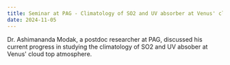 ```yaml
---
title: Seminar at PAG - Climatology of SO2 and UV absorber at Venus' cloud top from SPICAV-UV nadir dataset
date: 2024-11-05
---
```

Dr. Ashimananda Modak, a postdoc researcher at PAG, discussed his current progress in studying the climatology of SO2 and UV absober at Venus' cloud top atmosphere.